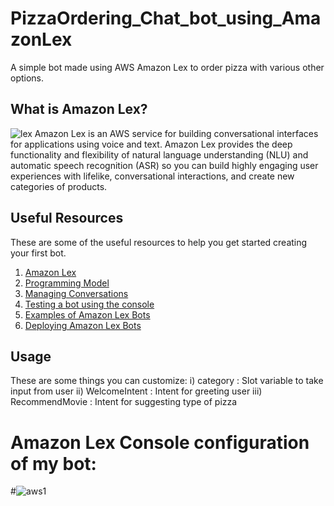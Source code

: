 # PizzaOrdering_Chat_bot_using_AmazonLex
A simple bot made using AWS Amazon Lex to order pizza with various other options.
## What is Amazon Lex?

![lex](https://github.com/Yashii05/Chat_bot_using_AmazonLex/assets/94746142/81be736c-d79c-4141-a471-fe7c88881685)
Amazon Lex is an AWS service for building conversational interfaces for applications using voice and text. Amazon Lex provides the deep functionality and flexibility of natural language understanding (NLU) and automatic speech recognition (ASR) so you can build highly engaging user experiences with lifelike, conversational interactions, and create new categories of products.

## Useful Resources
These are some of the useful resources to help you get started creating your first bot.

1. [Amazon Lex](https://docs.aws.amazon.com/lex/latest/dg/what-is.html)
2. [Programming Model](https://docs.aws.amazon.com/lex/latest/dg/programming-model.html)
3. [Managing Conversations](https://docs.aws.amazon.com/lexv2/latest/dg/what-is.html)
4. [Testing a bot using the console](https://docs.aws.amazon.com/lexv2/latest/dg/what-is.html)
5. [Examples of Amazon Lex Bots](https://docs.aws.amazon.com/lex/latest/dg/additional-exercises.html)
6. [Deploying Amazon Lex Bots](https://docs.aws.amazon.com/lex/latest/dg/examples.html)

## Usage
These are some things you can customize:
i) category : Slot variable to take input from user
ii) WelcomeIntent : Intent for greeting user
iii) RecommendMovie : Intent for suggesting type of pizza

# Amazon Lex Console configuration of my bot:

#![aws1](https://github.com/Yashii05/Chat_bot_using_AmazonLex/assets/94746142/83b81193-9451-489c-9830-3bc2d02ca07e)

